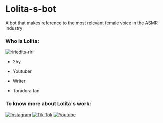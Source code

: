 # Lolita-s-bot
A bot that makes reference to the most relevant female voice in the ASMR industry
### Who is Lolita:
![ririedits-riri](https://user-images.githubusercontent.com/118206264/212210221-0ba7e698-910f-4100-aeb0-9233830ee700.gif)

- 25y
 
- Youtuber
- Writer
- Toradora fan


### To know more about Lolita´s work:



[![Instagram](https://img.shields.io/badge/Instagram-E4405F?style=for-the-badge&logo=instagram&logoColor=white)](https://www.instagram.com/asmr_lolita/) 
[![Tik Tok](https://img.shields.io/badge/TikTok-000000?style=for-the-badge&logo=tiktok&logoColor=white)](https://www.tiktok.com/@asmrlolita_?lang=pt-BR&is_from_webapp=1&sender_device=mobile&sender_web_id=7177059007311087110)
[![Youtube](https://img.shields.io/badge/YouTube-FF0000?style=for-the-badge&logo=youtube&logoColor=white)](https://youtube.com/@asmrlolita)
